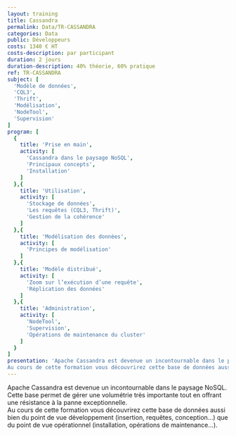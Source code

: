 ```yaml
---
layout: training
title: Cassandra
permalink: Data/TR-CASSANDRA
categories: Data
public: Développeurs
costs: 1340 € HT
costs-description: par participant
duration: 2 jours
duration-description: 40% théorie, 60% pratique
ref: TR-CASSANDRA
subject: [
  'Modèle de données',
  'CQL3',
  'Thrift',
  'Modélisation',
  'NodeTool',
  'Supervision'
]
program: [
  {
    title: 'Prise en main',
    activity: [
      'Cassandra dans le paysage NoSQL',
      'Principaux concepts',
      'Installation'
    ]
  },{
    title: 'Utilisation',
    activity: [
      'Stockage de données',
      'Les requêtes (CQL3, Thrift)',
      'Gestion de la cohérence'
    ]
  },{
    title: 'Modélisation des données',
    activity: [
      'Principes de modélisation'
    ]
  },{
    title: 'Modèle distribué',
    activity: [
      'Zoom sur l’exécution d’une requête',
      'Réplication des données'
    ]
  },{
    title: 'Administration',
    activity: [
      'NodeTool',
      'Supervision',
      'Opérations de maintenance du cluster'
    ]
  }
]
presentation: 'Apache Cassandra est devenue un incontournable dans le paysage NoSQL. Cette base permet de gérer une volumétrie très importante tout en offrant une résistance à la panne exceptionnelle.
Au cours de cette formation vous découvrirez cette base de données aussi bien du point de vue développement (insertion, requêtes, conception...) que du point de vue opérationnel (installation, opérations de maintenance...).'
---
```


Apache Cassandra est devenue un incontournable dans le paysage NoSQL. Cette base permet de gérer une volumétrie très importante tout en offrant une résistance à la panne exceptionnelle.  
Au cours de cette formation vous découvrirez cette base de données aussi bien du point de vue développement (insertion, requêtes, conception...) que du point de vue opérationnel (installation, opérations de maintenance...).  
